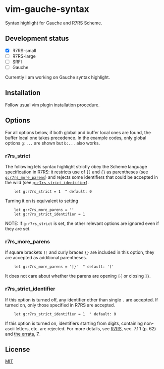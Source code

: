 # vim-gauche-syntax

Syntax highlight for Gauche and R7RS Scheme.

## Development status

- [x] R7RS-small 
- [ ] R7RS-large 
- [ ] SRFI
- [ ] Gauche

Currently I am working on Gauche syntax highlight.

## Installation

Follow usual vim plugin installation procedure.

## Options

For all options below, if both global and buffer local ones are found, the
buffer local one takes precedence. In the example codes, only global options
`g:...` are shown but `b:...` also works.

### r7rs_strict

The following lets syntax highlight strictly obey the Scheme language
specification in R7RS: it restricts use of `[]` and `{}` as
parentheses (see [`g:r7rs_more_parens`](#r7rs_more_parens)) and rejects some
identifiers that could be accepted in the wild (see
[`g:r7rs_strict_identifier`](#r7rs_strict_identifier)).
```vim
    let g:r7rs_strict = 1  " default: 0
```
Turning it on is equivalent to setting
```vim
    let g:r7rs_more_parens = ''
    let g:r7rs_strict_identifier = 1
```

NOTE: If `g:r7rs_strict` is set, the other relevant options are ignored even
if they are set.

### r7rs_more_parens

If square brackets `[]` and curly braces `{}` are included in this option,
they are accepted as additional parentheses.
```vim
    let g:r7rs_more_parens = ']}'  " default: ']'
```
It does not care about whether the parens are opening `[{` or closing `]}`.

### r7rs_strict_identifier

If this option is turned off, any identifier other than single `.` are
accepted. If turned on, only those specified in R7RS are accepted.
```vim
    let g:r7rs_strict_identifier = 1  " default: 0
```
If this option is turned on, identifiers starting from digits, containing
non-ascii letters, etc. are rejected. For more details, see [R7RS][1], sec.
7.1.1 (p. 62) and [the errata][2], 7.

[1]: https://small.r7rs.org/
[2]: https://small.r7rs.org/wiki/R7RSSmallErrata/

## License

[MIT](LICENSE)

